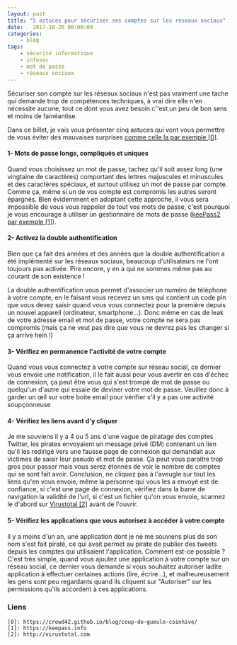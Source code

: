 ```yaml
---
layout: post
title: "5 astuces pour sécuriser ses comptes sur les réseaux sociaux"
date:   2017-10-26 00:00:00
categories:
    - blog
tags:
    - sécurité informatique
    - infosec
    - mot de passe
    - réseaux sociaux
---
```


Sécuriser son compte sur les réseaux sociaux n'est pas vraiment une tache qui demande trop de compétences techniques, à vrai dire elle n'en nécessite aucune, tout ce dont vous avez besoin c''est un peu de bon sens et moins de fainéantise.

Dans ce billet, je vais vous présenter cinq astuces qui vont vous permettre de vous éviter des mauvaises surprises [comme celle la par exemple \[0\]][0].

#### 1- Mots de passe longs, compliqués et uniques
Quand vous choisissez un mot de passe, tachez qu'il soit assez long (une vingtaine de caractères) comportant des lettres majuscules et minuscules et des caractères spéciaux, et surtout utilisez un mot de passe par compte. Comme ça, même si un de vos compte est compromis les autres seront épargnés. Bien évidemment en adoptant cette approche, il vous sera impossible de vous vous rappeler de tout vos mots de passe, c'est pourquoi je vous encourage à utiliser un gestionnaire de mots de passe ([keePass2 par exemple \[1\]][1]).

#### 2- Activez la double authentification
Bien que ça fait des années et des années que la double authentification a été implémenté sur les réseaux sociaux, beaucoup d'utilisateurs ne l'ont toujours pas activée. Pire encore, y en a qui ne sommes même pas au courant de son existence !

La double authentification vous permet d'associer un numéro de téléphone à votre compte, en le faisant vous recevez un sms qui contient un code pin que vous devez saisir quand vous vous connectez pour la première depuis un nouvel appareil (ordinateur, smartphone...).
Donc même en cas de leak de votre adresse email et mot de passe, votre compte ne sera pas compromis (mais ça ne veut pas dire que vous ne devrez pas les changer si ça arrive hein !)

#### 3- Vérifiez en permanence l'activité de votre compte
Quand vous vous connectez à votre compte sur réseau social, ce dernier vous envoie une notification, il le fait aussi pour vous avertir en cas d'échec de connexion, ça peut être vous qui s'est trompé de mot de passe ou quelqu'un d'autre qui essaie de deviner votre mot de passe. Veuillez donc à garder un œil sur votre boite email pour vérifier s'il y a pas une activité soupçonneuse 

#### 4- Vérifiez les liens avant d'y cliquer
Je me souviens il y a 4 ou 5 ans d'une vague de piratage des comptes Twitter, les pirates envoyaient un message privé (DM) contenant un lien qu'il les redirigé vers une fausse page de connexion qui demandait aux victimes de saisir leur pseudo et mot de passe. Ça peut vous paraitre trop gros pour passer mais vous serez étonnés de voir le nombre de comptes qui se sont fait avoir. Conclusion, ne cliquez pas à l'aveugle sur tout les liens qu'en vous envoie, même la personne qui vous les a envoyé est de confiance, si c'est une page de connexion, vérifiez dans la barre de navigation la validité de l'url, si c'est un fichier qu'on vous envoie, scannez le d'abord sur [Virustotal \[2\]][2] avant de l'ouvrir.

#### 5- Vérifiez les applications que vous autorisez à accéder à votre compte
Il y a moins d'un an, une application dont je ne me souviens plus de son nom s'est fait piraté, ce qui avait permet au pirate de publier des tweets depuis les comptes qui utilisaient l'application. Comment est-ce possible ? C'est très simple, quand vous ajoutez une application à votre compte sur un réseau social, ce dernier vous demande si vous souhaitez autoriser ladite application à effectuer certaines actions (lire, écrire...), et malheureusement les gens sont peu regardants quand ils cliquent sur "Autoriser" sur les permissions qu'ils accordent à ces applications.

### Liens
~~~
[0]: https://crowd42.github.io/blog/coup-de-gueule-coinhive/
[1]: https://keepass.info
[2]: http://virustotal.com
~~~
[0]: https://crowd42.github.io/blog/coup-de-gueule-coinhive/
[1]: https://keepass.info
[2]: http://virustotal.com
